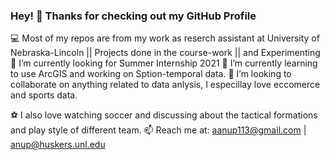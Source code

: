 ### Hey! 👋 Thanks for checking out my GitHub Profile

💻 Most of my repos are from my work as reserch assistant at University of Nebraska-Lincoln || Projects done in the course-work || and Experimenting 
🔭 I’m currently looking for Summer Internship 2021
🌱 I’m currently learning to use ArcGIS and working on Sption-temporal data.
👯 I’m looking to collaborate on anything related to data anlysis, I especillay love eccomerce and sports data.

⚽ I also love watching soccer and discussing about the tactical formations and play style of different team.
📫 Reach me at: aanup113@gmail.com | anup@huskers.unl.edu
